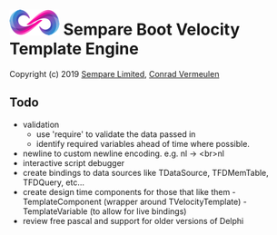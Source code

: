 # ![](../images/sempare-logo-45px.png) Sempare Boot Velocity Template Engine

Copyright (c) 2019 [Sempare Limited](http://www.sempare.ltd), [Conrad Vermeulen](mailto:conrad.vermeulen@gmail.com)

## Todo

- validation
  - use 'require' to validate the data passed in
  - identify required variables ahead of time where possible.
- newline to custom newline encoding. e.g. nl -> &lt;br>nl
- interactive script debugger
- create bindings to data sources like TDataSource, TFDMemTable, TFDQuery, etc...
- create design time components for those that like them
		- TemplateComponent (wrapper around TVelocityTemplate)
			- TemplateVariable (to allow for live bindings)
- review free pascal and support for older versions of Delphi